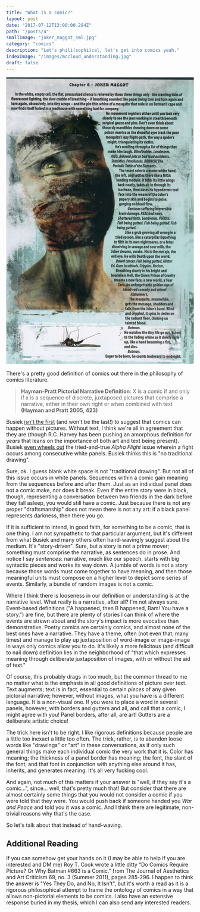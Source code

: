 ```yaml
---
title: "What IS a comic?"
layout: post
date: "2017-07-12T13:00:00.284Z"
path: "/posts/4"
smallImage: "joker_maggot_sml.jpg"
category: "comics"
description: "Let's phili(sophi)cal, let's get into comics yeah."
indexImage: "/images/mccloud_understanding.jpg"
draft: false
---
```


![Batman #663](joker_maggot.jpg)

There's a pretty good definition of comics out there in the philosophy of comics literature.

> **Hayman-Pratt Pictorial Narrative Definition**: X is a comic if and only if x is a sequence of discrete, juxtaposed pictures that comprise a narrative, either in their own right or when combined with text **(Hayman and Pratt 2005, 423)**

Busiek [isn't the first](https://twitter.com/KurtBusiek/status/884637332351078400) (and won't be the last!) to suggest that comics can happen without pictures. Without text, I think we're all in agreement that they are (though R.C. Harvey has been pushing an amorphous definition for _years_ that leans on the importance of both art and text being present). Busiek [even wheels out](https://twitter.com/KurtBusiek/status/884643372148838400) the tried-and-true _Alpha Flight_ issue wherein a fight occurs among consecutive white panels. Busiek thinks this is "no traditional drawing".

Sure, ok. I guess blank white space is not "traditional drawing". But not all of this issue occurs in white panels. Sequences within a comic gain meaning from the sequences before and after them. Just as an individual panel does not a comic make, nor does it break. Even if the entire story were in black, though, representing a conversation between two friends in the dark before they fall asleep, you would still have a comic. Just because there is not any proper "draftsmanship" does not mean there is not any art: if a black panel represents darkness, then there you go.

If it is sufficient to intend, in good faith, for something to be a comic, that is one thing. I am not sympathetic to that particular argument, but it's different from what Busiek and many others often hand-wavingly suggest about the medium. It's "story-driven". Sure, but a story is not a prime mover; something must comprise the narrative, as sentences do in prose. And notice I say _sentences_: narrative, much like our speech, starts with big syntactic pieces and works its way down. A jumble of words is not a story because those words must come together to have meaning, and then those meaningful units must compose on a higher level to depict some series of events. Similarly, a bundle of random images is not a comic.

Where I think there is looseness in our definition or understanding is at the narrative level. What really is a narrative, after all? I'm not always sure. Event-based definitions ("A happened, then B happened, Bam! You have a story.") are fine, but there are plenty of stories I can think of where the events are strewn about and the story's impact is more evocative than demonstrative. Poetry comics are certainly comics, and almost none of the best ones have a narrative. They have a theme, often (not even that, many times) and manage to play up juxtaposition of word-image or image-image in ways only comics allow you to do. It's likely a more felicitous (and difficult to nail down) definition lies in the neighborhood of "that which expresses meaning through deliberate juxtaposition of images, with or without the aid of text."

Of course, this probably drags in too much, but the common thread to me no matter what is the emphasis in all good definitions of picture over text. Text augments; text is in fact, essential to certain _pieces_ of any given pictorial narrative; however, without images, what you have is a different language. It is a non-visual one. If you were to place a word in several panels, however, with borders and gutters and all, and call that a comic, I might agree with you! Panel borders, after all, are art! Gutters are a deliberate artistic choice! 

The trick here isn't to be right. I like rigorous definitions because people are a little too inexact a little too often.
The trick, rather, is to abandon loose words like "drawings" or "art" in these conversations, as if only such general things make each individual comic the very work that it is. Color has meaning; the thickness of a panel border has meaning; the font, the slant of the font, and that font in conjunction with anything else around it has, inherits, and generates meaning. It's all very fucking cool.

And again, not much of this matters if your answer is "well, if they say it's a comic...", since... well, that's pretty much that! But consider that there are almost certainly some things that you would not consider a comic if you were told that they were. You would push back if someone handed you _War and Peace_ and told you it was a comic. And I think there are legitimate, non-trivial reasons why that's the case.

So let's talk about that instead of hand-waving.
## Additional Reading

If you can somehow get your hands on it (I may be able to help if you are interested and DM me) Roy T. Cook wrote a little ditty “Do Comics Require Picture? Or Why Batman #663 is a Comic.” from The Journal of Aesthetics and Art Criticism 69, no. 3 (Summer 2011), pages 285-296. I happen to think the answer is "Yes They Do, and No, It Isn't", but it's worth a read as it is a rigorous philosophical attempt to frame the ontology of comics in a way that allows non-pictorial elements to be comics. I also have an extensive response buried in my thesis, which I can also send any interested readers.
